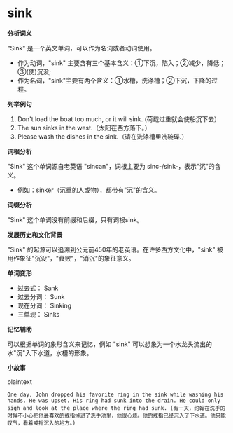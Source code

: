 # sink

**分析词义**

  

"Sink" 是一个英文单词，可以作为名词或者动词使用。

  

*   作为动词，"sink" 主要含有三个基本含义：①下沉，陷入；②减少，降低；③(使)沉没;
*   作为名词，"sink"主要有两个含义：①水槽，洗涤槽；②下沉，下降的过程。

  

**列举例句**

  

1.  Don't load the boat too much, or it will sink. (荷载过重就会使船沉下去）
2.  The sun sinks in the west.（太阳在西方落下。）
3.  Please wash the dishes in the sink.（请在洗涤槽里洗碗碟.）

  

**词根分析**

  

"Sink" 这个单词源自老英语 "sincan"，词根主要为 sinc-/sink-，表示"沉"的含义。

  

*   例如：sinker（沉重的人或物），都带有"沉"的含义。

  

**词缀分析**

  

"Sink" 这个单词没有前缀和后缀，只有词根sink。

  

**发展历史和文化背景**

  

"Sink" 的起源可以追溯到公元前450年的老英语。在许多西方文化中，"sink" 被用作象征"沉没"，"衰败"，"消沉"的象征意义。

  

**单词变形**

  

*   过去式： Sank
*   过去分词： Sunk
*   现在分词： Sinking
*   三单现： Sinks

  

**记忆辅助**

  

可以根据单词的象形含义来记忆，例如 "sink" 可以想象为一个水龙头流出的水"沉"入下水道，水槽的形象。

  

**小故事**

  

plaintext

    One day, John dropped his favorite ring in the sink while washing his hands. He was upset. His ring had sunk into the drain. He could only sigh and look at the place where the ring had sunk. (有一天，约翰在洗手的时候不小心把他最喜欢的戒指掉进了洗手池里，他很心烦。他的戒指已经沉入了下水道。他只能叹气，看着戒指沉入的地方。)
